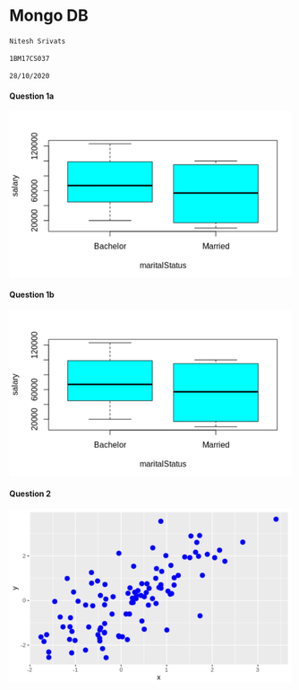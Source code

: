 # Mongo DB

`Nitesh Srivats`

`1BM17CS037`

`28/10/2020`

#### Question 1a

![Screenshot](images/box_plot-1.png)

#### Question 1b

![Screenshot](images/box_plot-1.png)

#### Question 2

![Screenshot](images/scatter_plot.png)
